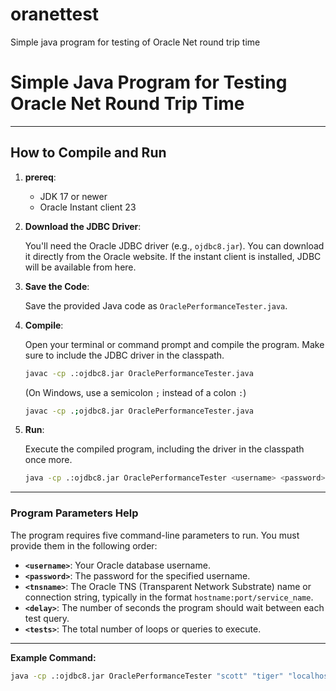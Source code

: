 # oranettest
Simple java program for testing of Oracle Net round trip time

# Simple Java Program for Testing Oracle Net Round Trip Time

---
## How to Compile and Run
1.  **prereq**:
  
    - JDK 17 or newer
    - Oracle Instant client 23
      
2.  **Download the JDBC Driver**:
  
    You'll need the Oracle JDBC driver (e.g., `ojdbc8.jar`). You can download it directly from the Oracle website.
    If the instant client is installed, JDBC will be available from here.

3.  **Save the Code**:
  
    Save the provided Java code as `OraclePerformanceTester.java`.
    
4.  **Compile**:
  
    Open your terminal or command prompt and compile the program. Make sure to include the JDBC driver in the classpath.

    ```bash
    javac -cp .:ojdbc8.jar OraclePerformanceTester.java
    ```

    (On Windows, use a semicolon `;` instead of a colon `:`)

    ```bash
    javac -cp .;ojdbc8.jar OraclePerformanceTester.java
    ```

5.  **Run**:
  
    Execute the compiled program, including the driver in the classpath once more.

    ```bash
    java -cp .:ojdbc8.jar OraclePerformanceTester <username> <password> <tnsname> <delay> <tests>
    ```

---
### Program Parameters Help

The program requires five command-line parameters to run. You must provide them in the following order:

* **`<username>`**: Your Oracle database username.
* **`<password>`**: The password for the specified username.
* **`<tnsname>`**: The Oracle TNS (Transparent Network Substrate) name or connection string, typically in the format `hostname:port/service_name`.
* **`<delay>`**: The number of seconds the program should wait between each test query.
* **`<tests>`**: The total number of loops or queries to execute.

---
**Example Command:**

```bash
java -cp .:ojdbc8.jar OraclePerformanceTester "scott" "tiger" "localhost:1521/orcl" 5 10
